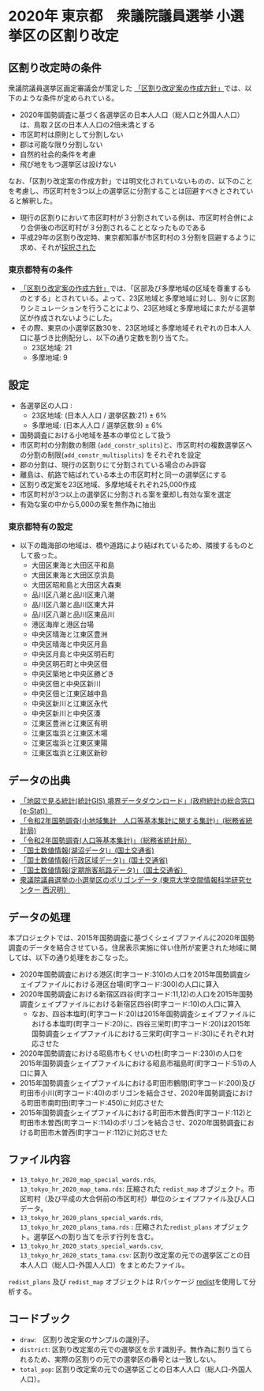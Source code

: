 # 2020年 東京都　衆議院議員選挙 小選挙区の区割り改定

## 区割り改定時の条件
衆議院議員選挙区画定審議会が策定した [「区割り改定案の作成方針」](https://www.soumu.go.jp/main_content/000794997.pdf)では、以下のような条件が定められている。

* 2020年国勢調査に基づく各選挙区の日本人人口（総人口と外国人人口）は、鳥取２区の日本人人口の2倍未満とする
* 市区町村は原則として分割しない
* 郡は可能な限り分割しない
* 自然的社会的条件を考慮
* 飛び地をもつ選挙区は設けない

なお、「区割り改定案の作成方針」では明文化されていないものの、以下のことを考慮し、市区町村を3つ以上の選挙区に分割することは回避すべきとされていると解釈した。

* 現行の区割りにおいて市区町村が３分割されている例は、市区町村合併により合併後の市区町村が３分割されることとなったものである
* 平成29年の区割り改定時、東京都知事が市区町村の３分割を回避するように求め、それが[採択された](https://www.soumu.go.jp/main_content/000761504.pdf)

### 東京都特有の条件 

* [「区割り改定案の作成方針」](https://www.soumu.go.jp/main_content/000794997.pdf)では、「区部及び多摩地域の区域を尊重するものとする」とされている。よって、23区地域と多摩地域に対し、別々に区割りシミュレーションを行うことにより、23区地域と多摩地域にまたがる選挙区が作成されないようにした。
* その際、東京の小選挙区数30を、23区地域と多摩地域それぞれの日本人人口に基づき比例配分し、以下の通り定数を割り当てた。
  * 23区地域: 21
  * 多摩地域: 9

## 設定
* 各選挙区の人口 : 
  * 23区地域: (日本人人口 / 選挙区数:21) ± 6%
  * 多摩地域: (日本人人口 / 選挙区数:9) ± 6%
* 国勢調査における小地域を基本の単位として扱う
* 市区町村の分割数の制限 (`add_constr_splits`)と、市区町村の複数選挙区への分割の制限(`add_constr_multisplits`) をそれぞれを設定
* 郡の分割は、現行の区割りにて分割されている場合のみ許容
* 離島は、航路で結ばれている本土の市区町村と同一の選挙区にする
* 区割り改定案を23区地域、多摩地域それぞれ25,000作成 
* 市区町村が3つ以上の選挙区に分割される案を棄却し有効な案を選定
* 有効な案の中から5,000の案を無作為に抽出

### 東京都特有の設定

* 以下の臨海部の地域は、橋や道路により結ばれているため、隣接するものとして扱った。
  * 大田区東海と大田区平和島
  * 大田区東海と大田区京浜島
  * 大田区昭和島と大田区大森東
  * 品川区八潮と品川区東八潮
  * 品川区八潮と品川区東大井
  * 品川区八潮と品川区東品川
  * 港区海岸と港区台場
  * 中央区晴海と江東区豊洲
  * 中央区晴海と中央区月島
  * 中央区月島と中央区明石町
  * 中央区明石町と中央区佃
  * 中央区築地と中央区勝どき
  * 中央区佃と中央区新川
  * 中央区佃と江東区越中島
  * 中央区新川と江東区永代
  * 中央区新川と中央区湊
  * 江東区豊洲と江東区有明
  * 江東区塩浜と江東区木場
  * 江東区塩浜と江東区東陽
  * 江東区塩浜と江東区新砂
  
## データの出典
* [「地図で見る統計(統計GIS)  境界データダウンロード」(政府統計の総合窓口(e-Stat)）](https://www.e-stat.go.jp/gis/statmap-search?page=1&type=2&aggregateUnitForBoundary=A&toukeiCode=00200521)
* [「令和2年国勢調査(小地域集計　人口等基本集計に関する集計)」(総務省統計局)](https://www.e-stat.go.jp/stat-search/files?page=1&toukei=00200521&tstat=000001136464&cycle=0&tclass1=000001136472)
* [「令和2年国勢調査(人口等基本集計)」（総務省統計局）](https://www.e-stat.go.jp/stat-search/files?page=1&layout=datalist&toukei=00200521&tstat=000001136464&cycle=0&year=20200&month=24101210&tclass1=000001136466)
* [「国土数値情報(湖沼データ)」(国土交通省)](https://nlftp.mlit.go.jp/ksj/gml/datalist/KsjTmplt-W09-v2_2.html)
* [「国土数値情報(行政区域データ)」(国土交通省)](https://nlftp.mlit.go.jp/ksj/gml/datalist/KsjTmplt-N03-v2_3.html)
* [「国土数値情報(定期旅客航路データ)」（国土交通省）](https://nlftp.mlit.go.jp/ksj/gml/datalist/KsjTmplt-N09.html)
* [衆議院議員選挙の小選挙区のポリゴンデータ (東京大学空間情報科学研究センター 西沢明）](https://home.csis.u-tokyo.ac.jp/~nishizawa/senkyoku/)

## データの処理
本プロジェクトでは、2015年国勢調査に基づくシェイプファイルに2020年国勢調査のデータを結合させている。住居表示実施に伴い住所が変更された地域に関しては、以下の通り処理をおこなった。

* 2020年国勢調査における港区(町字コード:310)の人口を2015年国勢調査シェイプファイルにおける港区台場(町字コード:300)の人口に算入
* 2020年国勢調査における新宿区四谷(町字コード:11,12)の人口を2015年国勢調査シェイプファイルにおける新宿区四谷(町字コード:10)の人口に算入
  * なお、四谷本塩町(町字コード:20)は2015年国勢調査シェイプファイルにおける本塩町(町字コード:20)に、四谷三栄町(町字コード:20)は2015年国勢調査シェイプファイルにおける三栄町(町字コード:30)にそれぞれ対応させた
* 2020年国勢調査における昭島市もくせいの杜(町字コード:230)の人口を2015年国勢調査シェイプファイルにおける昭島市福島町(町字コード:51)の人口に算入
* 2015年国勢調査シェイプファイルにおける町田市鶴間(町字コード:200)及び町田市小川(町字コード:40)のポリゴンを結合させ、2020年国勢調査における町田市南町田(町字コード:450)に対応させた
* 2015年国勢調査シェイプファイルにおける町田市木曽西(町字コード:112)と町田市木曽西(町字コード:114)のポリゴンを結合させ、2020年国勢調査における町田市木曽西(町字コード:112)に対応させた

## ファイル内容
* `13_tokyo_hr_2020_map_special_wards.rds`, `13_tokyo_hr_2020_map_tama.rds`: 圧縮された `redist_map` オブジェクト。市区町村（及び平成の大合併前の市区町村）単位のシェイプファイル及び人口データ。
* `13_tokyo_hr_2020_plans_special_wards.rds`, `13_tokyo_hr_2020_plans_tama.rds` :  圧縮された`redist_plans` オブジェクト。選挙区への割り当てを示す行列を含む。
* `13_tokyo_hr_2020_stats_special_wards.csv`, `13_tokyo_hr_2020_stats_tama.csv`: 区割り改定案の元での選挙区ごとの日本人人口（総人口-外国人人口）をまとめたファイル。

`redist_plans` 及び `redist_map` オブジェクトは Rパッケージ [redist](https://alarm-redist.github.io/redist/)を使用して分析する。

## コードブック
* `draw`:　区割り改定案のサンプルの識別子。
* `district`: 区割り改定案の元での選挙区を示す識別子。無作為に割り当てられるため、実際の区割りの元での選挙区の番号とは一致しない。
* `total_pop`: 区割り改定案の元での選挙区ごとの日本人人口（総人口-外国人人口）。
